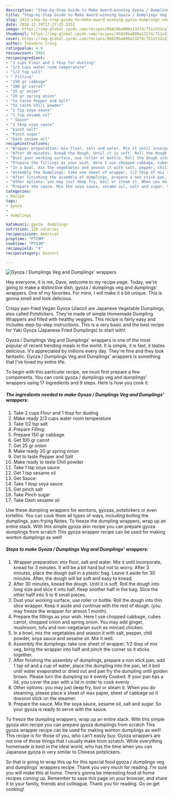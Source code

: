 ```yaml
---
description: "Step-by-Step Guide to Make Award-winning Gyoza / Dumplings Veg and Dumplings&amp;#39; wrappers"
title: "Step-by-Step Guide to Make Award-winning Gyoza / Dumplings Veg and Dumplings&amp;#39; wrappers"
slug: 2413-step-by-step-guide-to-make-award-winning-gyoza-dumplings-veg-and-dumplings-and-39-wrappers
date: 2020-12-29T17:27:25.935Z
image: https://img-global.cpcdn.com/recipes/86820ba800a13274/751x532cq70/gyoza-dumplings-veg-and-dumplings-wrappers-recipe-main-photo.jpg
thumbnail: https://img-global.cpcdn.com/recipes/86820ba800a13274/751x532cq70/gyoza-dumplings-veg-and-dumplings-wrappers-recipe-main-photo.jpg
cover: https://img-global.cpcdn.com/recipes/86820ba800a13274/751x532cq70/gyoza-dumplings-veg-and-dumplings-wrappers-recipe-main-photo.jpg
author: Theodore Craig
ratingvalue: 4.9
reviewcount: 5981
recipeingredient:
- "2 cups Flour and 1 tbsp for dusting"
- "2/3 cups water room temperature"
- "1/2 tsp salt"
- " Filling"
- "150 gr cabbage"
- "100 gr carrot"
- "25 gr onion"
- "20 gr spring onion"
- "to taste Pepper and Salt"
- "to taste Chili powder"
- "1 tsp soya sauce"
- "1 tsp sesame oil"
- " Sauce"
- "1 tbsp soya sauce"
- "pinch salt"
- "Pinch sugar"
- "Dash sesame oil"
recipeinstructions:
- "Wrapper preparation: mix flour, salt and water. Mix it until incorporate, knead for 3 minutes. It will be a bit hard but not to worry. After 3 minutes, place the dough ball in a plastic bag. Leave it aside for 30 minutes. After, the dough will be soft and easy to knead."
- "After 30 minutes, knead the dough. Until it is soft. Roll the dough into long size and slice it into half. Keep another half in the bag. Slice the other hallf into 5 to 6 small pieces."
- "Dust your working surface, use roller or bottle. Roll the dough into thin slice wrapper. Keep it aside and continue with the rest of dough. (you may freeze the wrapper for almost 1 month)."
- "Prepare the fillings as your wish. Here I use chopped cabbage, cubes carrot, chopped onion and spring onion. You may add ginger, mushroom, tofu and non-vegetarian such as minced chicken."
- "In a bowl, mix the vegetables and season it with salt, pepper, chili powder, soya sauce and sesame oil. Mix it well."
- "Assembly the dumplings: take one sheet of wrapper, 1/2 tbsp of mix veg, bring the wrapper into half and pinch the corner so it sticks together."
- "After finishing the assembly of dumplings, prepare a non stick pan, add 1 tsp oil and a cup of water, place the dumpling into the pan, let it boil until water evaporated or dried out and pan fry the dumpling until golden brown. Please turn the dumpling so it evenly Cooked. If your pan has a lid, you cover the pan with a lid in order to cook evenly"
- "Other options: you may just deep fry, boil or steam it. When you do steaming, please place a sheet of wax paper, sheet of cabbage so it doesnot stick on the steamer."
- "Prepare the sauce. Mix the soya sauce, sesame oil, salt and sugar. So your gyoza is ready to serve with the sauce."
categories:
- Recipe
tags:
- gyoza
- 
- dumplings

katakunci: gyoza  dumplings 
nutrition: 128 calories
recipecuisine: American
preptime: "PT29M"
cooktime: "PT43M"
recipeyield: "4"
recipecategory: Dessert

---
```



![Gyoza / Dumplings Veg and Dumplings&#39; wrappers](https://img-global.cpcdn.com/recipes/86820ba800a13274/751x532cq70/gyoza-dumplings-veg-and-dumplings-wrappers-recipe-main-photo.jpg)

Hey everyone, it is me, Dave, welcome to my recipe page. Today, we're going to make a distinctive dish, gyoza / dumplings veg and dumplings&#39; wrappers. One of my favorites. For mine, I will make it a bit unique. This is gonna smell and look delicious.

Crispy pan-fried Vegan Gyoza (Jiaozi) are Japanese Vegetable Dumplings, also called Potstickers. They&#39;re made of simple Homemade Dumpling Wrappers and filled with healthy veggies. This recipe is fairly easy and includes step-by-step instructions. This is a very basic and the best recipe for Yaki Gyoza (Japanese Fried Dumplings) to start with!

Gyoza / Dumplings Veg and Dumplings&#39; wrappers is one of the most popular of recent trending meals in the world. It is simple, it is fast, it tastes delicious. It's appreciated by millions every day. They're fine and they look fantastic. Gyoza / Dumplings Veg and Dumplings&#39; wrappers is something that I've loved my entire life.


To begin with this particular recipe, we must first prepare a few components. You can cook gyoza / dumplings veg and dumplings&#39; wrappers using 17 ingredients and 9 steps. Here is how you cook it.

<!--inarticleads1-->

##### The ingredients needed to make Gyoza / Dumplings Veg and Dumplings&#39; wrappers:

1. Take 2 cups Flour and 1 tbsp for dusting
1. Make ready 2/3 cups water room temperature
1. Take 1/2 tsp salt
1. Prepare  Filling:
1. Prepare 150 gr cabbage
1. Get 100 gr carrot
1. Get 25 gr onion
1. Make ready 20 gr spring onion
1. Get to taste Pepper and Salt
1. Make ready to taste Chili powder
1. Take 1 tsp soya sauce
1. Get 1 tsp sesame oil
1. Get  Sauce:
1. Take 1 tbsp soya sauce
1. Get pinch salt
1. Take Pinch sugar
1. Take Dash sesame oil


Use these dumpling wrappers for wontons, gyozas, potstickers or even tortellini. You can cook them all types of ways, including boiling the dumplings, pan-frying Notes. To freeze the dumpling wrappers, wrap up an entire stack. With this simple gyoza skin recipe you can prepare gyoza dumplings from scratch This gyoza wrapper recipe can be used for making wonton dumplings as well! 

<!--inarticleads2-->

##### Steps to make Gyoza / Dumplings Veg and Dumplings&#39; wrappers:

1. Wrapper preparation: mix flour, salt and water. Mix it until incorporate, knead for 3 minutes. It will be a bit hard but not to worry. After 3 minutes, place the dough ball in a plastic bag. Leave it aside for 30 minutes. After, the dough will be soft and easy to knead.
1. After 30 minutes, knead the dough. Until it is soft. Roll the dough into long size and slice it into half. Keep another half in the bag. Slice the other hallf into 5 to 6 small pieces.
1. Dust your working surface, use roller or bottle. Roll the dough into thin slice wrapper. Keep it aside and continue with the rest of dough. (you may freeze the wrapper for almost 1 month).
1. Prepare the fillings as your wish. Here I use chopped cabbage, cubes carrot, chopped onion and spring onion. You may add ginger, mushroom, tofu and non-vegetarian such as minced chicken.
1. In a bowl, mix the vegetables and season it with salt, pepper, chili powder, soya sauce and sesame oil. Mix it well.
1. Assembly the dumplings: take one sheet of wrapper, 1/2 tbsp of mix veg, bring the wrapper into half and pinch the corner so it sticks together.
1. After finishing the assembly of dumplings, prepare a non stick pan, add 1 tsp oil and a cup of water, place the dumpling into the pan, let it boil until water evaporated or dried out and pan fry the dumpling until golden brown. Please turn the dumpling so it evenly Cooked. If your pan has a lid, you cover the pan with a lid in order to cook evenly
1. Other options: you may just deep fry, boil or steam it. When you do steaming, please place a sheet of wax paper, sheet of cabbage so it doesnot stick on the steamer.
1. Prepare the sauce. Mix the soya sauce, sesame oil, salt and sugar. So your gyoza is ready to serve with the sauce.


To freeze the dumpling wrappers, wrap up an entire stack. With this simple gyoza skin recipe you can prepare gyoza dumplings from scratch This gyoza wrapper recipe can be used for making wonton dumplings as well! This recipe is for those of you, who can&#39;t easily buy. Gyoza wrappers are not one of those things that I usually make from scratch. While everything homemade is best in the ideal world, who has the time when you can Japanese gyoza is very similar to Chinese potstickers. 

So that is going to wrap this up for this special food gyoza / dumplings veg and dumplings&#39; wrappers recipe. Thank you very much for reading. I'm sure you will make this at home. There's gonna be interesting food at home recipes coming up. Remember to save this page on your browser, and share it to your family, friends and colleague. Thank you for reading. Go on get cooking!
